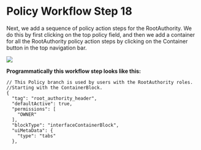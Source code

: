 # Policy Workflow Step 18

Next, we add a sequence of policy action steps for the RootAuthority. We do this by first clicking on the top policy field, and then we add a container for all the RootAuthority policy action steps by clicking on the Container button in the top navigation bar.

![](https://i.imgur.com/Wm4dpIn.png)

**Programmatically this workflow step looks like this:**

```
// This Policy branch is used by users with the RootAuthority roles.
//Starting with the ContainerBlock.
{
  "tag": "root_authority_header",
  "defaultActive": true,
  "permissions": [
    "OWNER"
  ],
  "blockType": "interfaceContainerBlock",
  "uiMetaData": {
    "type": "tabs"
  },
```
